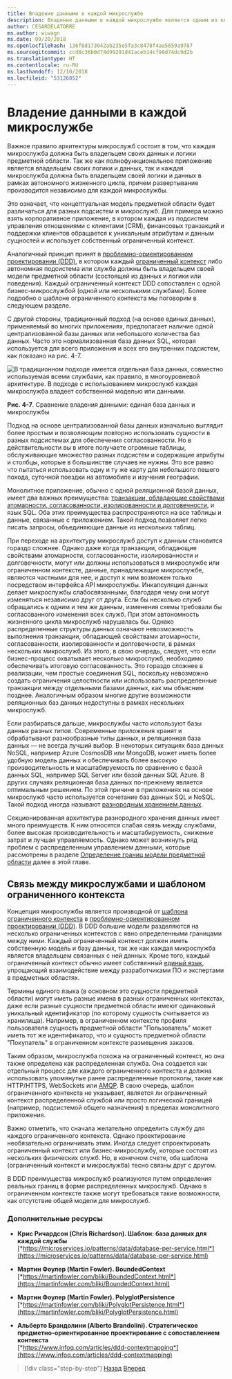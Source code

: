 ```yaml
---
title: Владение данными в каждой микрослужбе
description: Владение данными в каждой микрослужбе является одним из ключевых моментов микрослужб. Каждая микрослужба должна быть единственным владельцем своей базы данных. Другие микрослужбы не должны иметь к ней доступ. Разумеется, все экземпляры микрослужбы подключаются к одной и той же базе данных высокой доступности.
author: CESARDELATORRE
ms.author: wiwagn
ms.date: 09/20/2018
ms.openlocfilehash: 136f8d173042ab235e5fa3c8478f4aa5659a9787
ms.sourcegitcommit: ccd8c36b0d74d99291d41aceb14cf98d74dc9d2b
ms.translationtype: HT
ms.contentlocale: ru-RU
ms.lasthandoff: 12/10/2018
ms.locfileid: "53126852"
---
```

# <a name="data-sovereignty-per-microservice"></a>Владение данными в каждой микрослужбе

Важное правило архитектуры микрослужб состоит в том, что каждая микрослужба должна быть владельцем своих данных и логики предметной области. Так же как полнофункциональное приложение является владельцем своих логики и данных, так и каждая микрослужба должна быть владельцем своей логики и данных в рамках автономного жизненного цикла, причем развертывание производится независимо для каждой микрослужбы.

Это означает, что концептуальная модель предметной области будет различаться для разных подсистем и микрослужб. Для примера можно взять корпоративное приложение, в котором каждая из подсистем управления отношениями с клиентами (CRM), финансовых транзакций и поддержки клиентов обращается к уникальным атрибутам и данным сущностей и использует собственный ограниченный контекст.

Аналогичный принцип принят в [проблемно-ориентированном проектировании (DDD)](https://en.wikipedia.org/wiki/Domain-driven_design), в котором каждый [ограниченный контекст](https://martinfowler.com/bliki/BoundedContext.html) либо автономная подсистема или служба должны быть владельцем своей модели предметной области (состоящей из данных и логики или поведения). Каждый ограниченный контекст DDD сопоставлен с одной бизнес-микрослужбой (одной или несколькими службами). Более подробно о шаблоне ограниченного контекста мы поговорим в следующем разделе.

С другой стороны, традиционный подход (на основе единых данных), применяемый во многих приложениях, предполагает наличие одной централизованной базы данных или небольшого количества баз данных. Часто это нормализованная база данных SQL, которая используется для всего приложения и всех его внутренних подсистем, как показано на рис. 4-7.

![В традиционном подходе имеется отдельная база данных, совместно используемая всеми службами, как правило, в многоуровневой архитектуре. В подходе с использованием микрослужб каждая микрослужба владеет собственной моделью или данными.](./media/image7.png)

**Рис. 4-7**. Сравнение владения данными: единая база данных и микрослужбы

Подход на основе централизованной базы данных изначально выглядит более простым и позволяющим повторно использовать сущности в разных подсистемах для обеспечения согласованности. Но в действительности вы в итоге получаете огромные таблицы, обслуживающие множество разных подсистем и содержащие атрибуты и столбцы, которые в большинстве случаев не нужны. Это все равно что пытаться использовать одну и ту же карту для небольшого пешего похода, суточной поездки на автомобиле и изучения географии.

Монолитное приложение, обычно с одной реляционной базой данных, имеет два важных преимущества: [транзакции, обладающие свойствами атомарности, согласованности, изолированности и долговечности](https://en.wikipedia.org/wiki/ACID), и язык SQL. Оба этих преимущества распространяются на все таблицы и данные, связанные с приложением. Такой подход позволяет легко писать запросы, объединяющие данные из нескольких таблиц.

При переходе на архитектуру микрослужб доступ к данным становится гораздо сложнее. Однако даже когда транзакции, обладающие свойствами атомарности, согласованности, изолированности и долговечности, могут или должны использоваться в микрослужбе или ограниченном контексте, данные, принадлежащие микрослужбе, являются частными для нее, и доступ к ним возможен только посредством интерфейса API микрослужбы. Инкапсуляция данных делает микрослужбы слабосвязанными, благодаря чему они могут изменяться независимо друг от друга. Если бы несколько служб обращались к одним и тем же данным, изменения схемы требовали бы согласованного изменения всех служб. При этом автономность жизненного цикла микрослужб нарушалась бы. Однако распределенные структуры данных означают невозможность выполнения транзакции, обладающей свойствами атомарности, согласованности, изолированности и долговечности, в рамках нескольких микрослужб. Из этого, в свою очередь, следует, что если бизнес-процесс охватывает несколько микрослужб, необходимо обеспечивать итоговую согласованность. Это гораздо сложнее в реализации, чем простые соединения SQL, поскольку невозможно создать ограничения целостности или использовать распределенные транзакции между отдельными базами данных, как мы объясним позднее. Аналогичным образом многие другие возможности реляционных баз данных недоступны в рамках нескольких микрослужб.

Если разбираться дальше, микрослужбы часто используют базы данных разных *типов*. Современные приложения хранят и обрабатывают разнообразные типы данных, и реляционная база данных — не всегда лучший выбор. В некоторых ситуациях база данных NoSQL, например Azure CosmosDB или MongoDB, может иметь более удобную модель данных и обеспечивать более высокую производительность и масштабируемость по сравнению с базой данных SQL, например SQL Server или базой данных SQL Azure. В других случаях реляционная база данных по-прежнему является оптимальным решением. По этой причине в приложениях на основе микрослужб часто используется сочетание баз данных SQL и NoSQL. Такой подход иногда называют [разнородным хранением данных](https://martinfowler.com/bliki/PolyglotPersistence.html).

Секционированная архитектура разнородного хранения данных имеет много преимуществ. К ним относятся слабая связь между службами, более высокая производительность и масштабируемость, снижение затрат и лучшая управляемость. Однако может возникнуть ряд проблем с распределенным управлением данными, которые рассмотрены в разделе [Определение границ модели предметной области](identify-microservice-domain-model-boundaries.md) далее в этой главе.

## <a name="the-relationship-between-microservices-and-the-bounded-context-pattern"></a>Связь между микрослужбами и шаблоном ограниченного контекста

Концепция микрослужбы является производной от [шаблона ограниченного контекста](http://martinfowler.com/bliki/BoundedContext.html) в [проблемно-ориентированном проектировании (DDD)](https://en.wikipedia.org/wiki/Domain-driven_design). В DDD большие модели разделяются на несколько ограниченных контекстов с явно определенными границами между ними. Каждый ограниченный контекст должен иметь собственную модель и базу данных, так же как каждая микрослужба является владельцем связанных с ней данных. Кроме того, каждый ограниченный контекст обычно имеет собственный [единый язык](http://martinfowler.com/bliki/UbiquitousLanguage.html), упрощающий взаимодействие между разработчиками ПО и экспертами в предметных областях.

Термины единого языка (в основном это сущности предметной области) могут иметь разные имена в разных ограниченных контекстах, даже если разные сущности предметной области имеют одинаковый уникальный идентификатор (по которому сущность считывается из хранилища). Например, в ограниченном контексте профиля пользователя сущность предметной области "Пользователь" может иметь тот же идентификатор, что и сущность предметной области "Покупатель" в ограниченном контексте размещения заказов.

Таким образом, микрослужба похожа на ограниченный контекст, но она также определена как распределенная служба. Она создается как отдельный процесс для каждого ограниченного контекста и должна использовать упомянутые ранее распределенные протоколы, такие как HTTP/HTTPS, WebSockets или [AMQP](https://en.wikipedia.org/wiki/Advanced_Message_Queuing_Protocol). В свою очередь, шаблон ограниченного контекста не указывает, является ли ограниченный контекст распределенной службой или просто логической границей (например, подсистемой общего назначения) в пределах монолитного приложения.

Важно отметить, что сначала желательно определить службу для каждого ограниченного контекста. Однако проектирование необязательно ограничивать этим. Иногда следует спроектировать ограниченный контекст или бизнес-микрослужбу, которые состоят из нескольких физических служб. Но, в конечном счете, оба шаблона (ограниченный контекст и микрослужба) тесно связны друг с другом.

В DDD преимущества микрослужб реализуются путем определения реальных границ в форме распределенных микрослужб. Однако в ограниченном контексте также могут требоваться такие возможности, как отсутствие общей модели для микрослужб.

### <a name="additional-resources"></a>Дополнительные ресурсы

- **Крис Ричардсон (Chris Richardson). Шаблон: база данных для каждой службы** \
  [*https://microservices.io/patterns/data/database-per-service.html*](https://microservices.io/patterns/data/database-per-service.html)

- **Мартин Фоулер (Martin Fowler). BoundedContext** \
  [*https://martinfowler.com/bliki/BoundedContext.html*](https://martinfowler.com/bliki/BoundedContext.html)

- **Мартин Фоулер (Martin Fowler). PolyglotPersistence** \
  [*https://martinfowler.com/bliki/PolyglotPersistence.html*](https://martinfowler.com/bliki/PolyglotPersistence.html)

- **Альберто Брандолини (Alberto Brandolini). Стратегическое предметно-ориентированное проектирование с сопоставлением контекста** \
  [*https://www.infoq.com/articles/ddd-contextmapping*](https://www.infoq.com/articles/ddd-contextmapping)

>[!div class="step-by-step"]
>[Назад](microservices-architecture.md)
>[Вперед](logical-versus-physical-architecture.md)